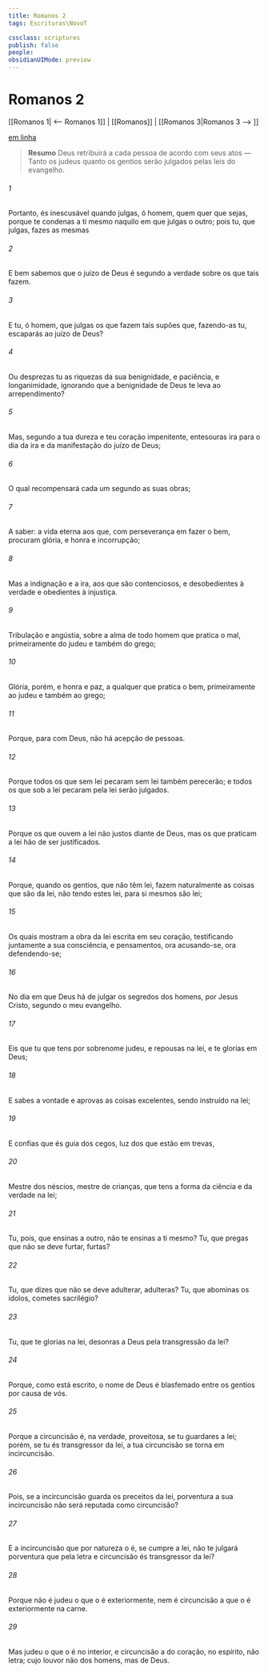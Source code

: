 ```yaml
---
title: Romanos 2
tags: Escrituras\NovoT

cssclass: scriptures
publish: false
people:
obsidianUIMode: preview
---
```


# Romanos 2
[[Romanos 1| <-- Romanos 1]] | [[Romanos]] | [[Romanos 3|Romanos 3 --> ]]

[em linha](https://churchofjesuschrist.org/study/scriptures/nt/rom/2?lang=por)

> __Resumo__
Deus retribuirá a cada pessoa de acordo com seus atos — Tanto os judeus quanto os gentios serão julgados pelas leis do evangelho.

###### 1 
Portanto, és inescusável quando julgas, ó homem, quem quer que sejas, porque te condenas a ti mesmo naquilo em que julgas o outro; pois tu, que julgas, fazes as mesmas 

###### 2 
E bem sabemos que o juízo de Deus é segundo a verdade sobre os que tais  fazem.

###### 3 
E tu, ó homem, que julgas os que fazem tais  supões que, fazendo-as tu, escaparás ao juízo de Deus?

###### 4 
Ou desprezas tu as riquezas da sua benignidade, e paciência, e longanimidade, ignorando que a benignidade de Deus te leva ao arrependimento?

###### 5 
Mas, segundo a tua dureza e teu coração impenitente, entesouras ira para o dia da ira e da manifestação do juízo de Deus;

###### 6 
O qual recompensará cada um segundo as suas obras;

###### 7 
A saber: a vida eterna aos que, com perseverança em fazer o bem, procuram glória, e honra e incorrupção;

###### 8 
Mas a indignação e a ira, aos que são contenciosos, e desobedientes à verdade e obedientes à injustiça.

###### 9 
Tribulação e angústia, sobre a alma de todo homem que pratica o mal, primeiramente do judeu e também do grego;

###### 10 
Glória, porém, e honra e paz, a qualquer que pratica o bem, primeiramente ao judeu e também ao grego;

###### 11 
Porque, para com Deus, não há acepção de pessoas.

###### 12 
Porque todos os que sem lei pecaram sem lei também perecerão; e todos os que sob a lei pecaram pela lei serão julgados.

###### 13 
Porque os que ouvem a lei não  justos diante de Deus, mas os que praticam a lei hão de ser justificados.

###### 14 
Porque, quando os gentios, que não têm lei, fazem naturalmente as coisas que são da lei, não tendo estes lei, para si mesmos são lei;

###### 15 
Os quais mostram a obra da lei escrita em seu coração, testificando juntamente a sua consciência, e  pensamentos, ora acusando-se, ora defendendo-se;

###### 16 
No dia em que Deus há de julgar os segredos dos homens, por Jesus Cristo, segundo o meu evangelho.

###### 17 
Eis que tu que tens por sobrenome judeu, e repousas na lei, e te glorias em Deus;

###### 18 
E sabes a  vontade e aprovas as coisas excelentes, sendo instruído na lei;

###### 19 
E confias que és guia dos cegos, luz dos que estão em trevas,

###### 20 
Mestre dos néscios, mestre de crianças, que tens a forma da ciência e da verdade na lei;

###### 21 
Tu, pois, que ensinas a outro, não te ensinas a ti mesmo? Tu, que pregas que não se deve furtar, furtas?

###### 22 
Tu, que dizes que não se deve adulterar, adulteras? Tu, que abominas os ídolos, cometes sacrilégio?

###### 23 
Tu, que te glorias na lei, desonras a Deus pela transgressão da lei?

###### 24 
Porque, como está escrito, o nome de Deus é blasfemado entre os gentios por causa de vós.

###### 25 
Porque a circuncisão é, na verdade, proveitosa, se tu guardares a lei; porém, se tu és transgressor da lei, a tua circuncisão se torna em incircuncisão.

###### 26 
Pois, se a incircuncisão guarda os preceitos da lei, porventura a sua incircuncisão não será reputada como circuncisão?

###### 27 
E a incircuncisão que por natureza o é, se cumpre a lei, não te julgará porventura  que pela letra e circuncisão és transgressor da lei?

###### 28 
Porque não é judeu o que o é exteriormente, nem é circuncisão a que o é exteriormente na carne.

###### 29 
Mas  judeu o que o é no interior, e circuncisão  a do coração, no espírito, não  letra; cujo louvor não  dos homens, mas de Deus.

